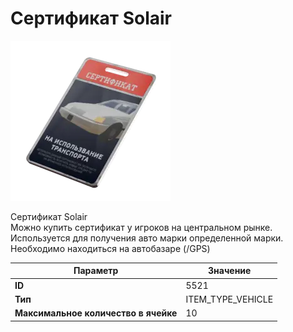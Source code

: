# Сертификат Solair

![Item Image](../img/5521.webp?raw=true)

Сертификат Solair<br>Можно купить сертификат у игроков на центральном рынке.<br>Используется для получения авто марки определенной марки.<br>Необходимо находиться на автобазаре (/GPS)


| Параметр | Значение |
|----------|----------|
| **ID** | 5521 |
| **Тип** | ITEM_TYPE_VEHICLE |
| **Максимальное количество в ячейке** | 10 |

